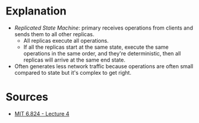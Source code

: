 # Explanation
- *Replicated State Machine*: primary receives operations from clients and sends them to all other replicas.
	- All replicas execute all operations.
	- If all the replicas start at the same state, execute the same operations in the same order, and they're deterministic, then all replicas will arrive at the same end state.
- Often generates less network traffic because operations are often small compared to state but it's complex to get right.

# Sources
- [MIT 6.824 - Lecture 4](https://www.youtube.com/watch?v=M_teob23ZzY)
